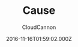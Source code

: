 ---
title: Cause
github: https://github.com/CloudCannon/cause-jekyll-template
demo: https://clean-oryx.cloudvent.net/
author: CloudCannon
ssg:
  - Jekyll
cms:
  - No Cms
date: 2016-11-16T01:59:02.000Z
github_branch: master
description: ':tulip: Not for profit template for Jekyll'
stale: true
---